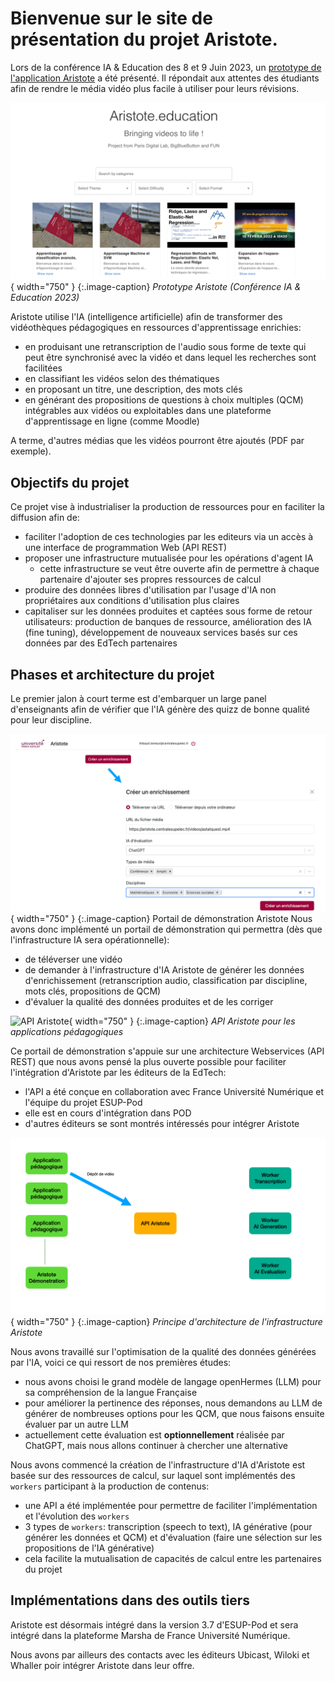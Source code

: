 # Bienvenue sur le site de présentation du projet Aristote.

Lors de la conférence IA & Education des 8 et 9 Juin 2023, un [prototype de l'application Aristote](https://webtv.centralesupelec.fr/videos/aristote/) a été présenté.
Il répondait aux attentes des étudiants afin de rendre le média vidéo plus facile à utiliser pour leurs révisions.

![Prototype Aristote](assets/aristote-proto.gif){ width="750" }
{:.image-caption}
*Prototype Aristote (Conférence IA & Education 2023)*

Aristote utilise l'IA (intelligence artificielle) afin de transformer des vidéothèques pédagogiques en ressources d'apprentissage enrichies:

- en produisant une retranscription de l'audio sous forme de texte qui peut être synchronisé avec la vidéo et dans lequel les recherches sont facilitées
- en classifiant les vidéos selon des thématiques
- en proposant un titre, une description, des mots clés
- en générant des propositions de questions à choix multiples (QCM) intégrables aux vidéos ou exploitables dans une plateforme d'apprentissage en ligne (comme Moodle)

A terme, d'autres médias que les vidéos pourront être ajoutés (PDF par exemple).

## Objectifs du projet

Ce projet vise à industrialiser la production de ressources pour en faciliter la diffusion afin de:

- faciliter l'adoption de ces technologies par les editeurs via un accès à une interface de programmation Web (API REST)
- proposer une infrastructure mutualisée pour les opérations d'agent IA 
  - cette infrastructure se veut être ouverte afin de permettre à chaque partenaire d'ajouter ses propres ressources de calcul
- produire des données libres d'utilisation par l'usage d'IA non propriétaires aux conditions d'utilisation  plus claires
- capitaliser sur les données produites et captées sous forme de retour utilisateurs: production de banques de ressource, amélioration des IA (fine tuning), développement de nouveaux services basés sur ces données par des EdTech partenaires

## Phases et architecture du projet

Le premier jalon à court terme est d'embarquer un large panel d'enseignants afin de vérifier que l'IA génère des quizz de bonne qualité pour leur discipline.

![Portail Aristote](assets/aristote-demo.gif){ width="750" }
{:.image-caption}
Portail de démonstration Aristote
Nous avons donc implémenté un portail de démonstration qui permettra (dès que l'infrastructure IA sera opérationnelle):

  - de téléverser une vidéo
  - de demander à l'infrastructure d'IA Aristote de générer les données d'enrichissement (retranscription audio, classification par discipline, mots clés, propositions de QCM)
  - d'évaluer la qualité des données produites et de les corriger
 
![API Aristote](assets/aristote-api.gif){ width="750" }
{:.image-caption}
*API Aristote pour les applications pédagogiques*

Ce portail de démonstration s'appuie sur une architecture Webservices (API REST) que nous avons pensé la plus ouverte possible pour faciliter l'intégration d'Aristote par les éditeurs de la EdTech:

  - l'API a été conçue en collaboration avec France Université Numérique et l'équipe du projet ESUP-Pod
  - elle est en cours d'intégration dans POD
  - d'autres éditeurs se sont montrés intéressés pour intégrer Aristote

![Infrastructure Aristote](assets/aristote-infra.gif){ width="750" }
{:.image-caption}
*Principe d'architecture de l'infrastructure Aristote*

Nous avons travaillé sur l'optimisation de la qualité des données générées par l'IA, voici ce qui ressort de nos premières études:

- nous avons choisi le grand modèle de langage openHermes (LLM) pour sa compréhension de la langue Française
- pour améliorer la pertinence des réponses, nous demandons au LLM de générer de nombreuses options pour les QCM, que nous faisons ensuite évaluer par un autre LLM
- actuellement cette évaluation est **optionnellement** réalisée par ChatGPT, mais nous allons continuer à chercher une alternative

Nous avons commencé la création de l'infrastructure d'IA d'Aristote est basée sur des ressources de calcul, sur laquel sont implémentés des `workers` participant à la production de contenus:

  - une API a été implémentée pour permettre de faciliter l'implémentation et l'évolution des `workers` 
  - 3 types de `workers`: transcription (speech to text), IA générative (pour générer les données et QCM) et d'évaluation (faire une sélection sur les propositions de l'IA générative)  
  - cela facilite la mutualisation de capacités de calcul entre les partenaires du projet
 
## Implémentations dans des outils tiers

Aristote est désormais intégré dans la version 3.7 d'ESUP-Pod et sera intégré dans la plateforme Marsha de France Université Numérique.

Nous avons par ailleurs des contacts avec les éditeurs Ubicast, Wiloki et Whaller poir intégrer Aristote dans leur offre.
